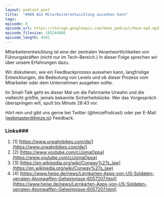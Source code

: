 ```yaml
---
layout: podcast_post
title:  "#008 Wie Mitarbeiterentwicklung aussehen kann"
tags:
episode: 8
episode_url: https://storage.googleapis.com/hmze_podcast/hmze-ep8.mp3
episode_filesize: 183244800
episode_length: 4581
---
```


Mitarbeiterentwicklung ist eine der zentralen Verantwortlichkeiten von Führungskräften (nicht nur im Tech-Bereich.) In dieser Folge sprechen wir über unsere Erfahrungen dazu.

Wir diskutieren, wie ein Feedbackprozess aussehen kann, langfristige Entwicklungen, die Bedeutung von Levels und ob dieser Prozess vom Mitarbeiter oder dem Unternehmen ausgehen sollte.

Im Small-Talk geht es dieser Mal um die Fahrmarke Urwahn und die vielleicht größte, jemals bekannte Sicherheitslücke. Wer das Vorgespräch überspringen will, spult bis Minute 28:43 vor.

Hört rein und gibt uns gerne bei Twitter (@hmzePodcast) oder per E-Mail (webmaster@hmze.io) Feedback.

### Links###
1. [1] [https://www.urwahnbikes.com/de/](https://www.urwahnbikes.com/de/)
2. [2] [https://www.youtube.com/c/JomaOppa](https://www.youtube.com/c/JomaOppa)
3. [3] [https://en.wikipedia.org/wiki/Conway%27s_law](https://en.wikipedia.org/wiki/Conway%27s_law)
4. [4] [https://www.heise.de/news/Lernkarten-Apps-von-US-Soldaten-verraten-Atomwaffen-Geheimnisse-6057207.html](https://www.heise.de/news/Lernkarten-Apps-von-US-Soldaten-verraten-Atomwaffen-Geheimnisse-6057207.html)